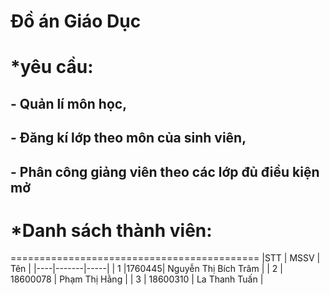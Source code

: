 # Đồ án Giáo Dục
# *yêu cầu:
##  - Quản lí môn học, 
##  - Đăng kí lớp theo môn của sinh viên, 
##  - Phân công giảng viên theo các lớp đủ điều kiện mở
#
# *Danh sách thành viên:
===========================================
|STT | MSSV  | Tên |
|----|-------|-----|
| 1  |1760445| Nguyễn Thị Bích Trâm |
| 2  | 18600078 | Phạm Thị Hằng |
| 3  | 18600310 | La Thanh Tuấn |

